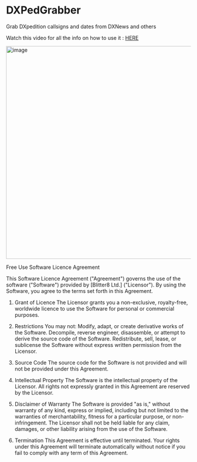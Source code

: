 # DXPedGrabber
Grab DXpedition callsigns and dates from DXNews and others

Watch this video for all the info on how to use it : [HERE](https://youtu.be/-u_xuLOUVCk)

<img width="914" height="580" alt="image" src="https://github.com/user-attachments/assets/fe166869-37a0-4936-a895-4598e93813e0" />


Free Use Software Licence Agreement

This Software Licence Agreement ("Agreement") governs the use of the software ("Software") provided by [Blitter8 Ltd.] ("Licensor"). By using the Software, you agree to the terms set forth in this Agreement.

1. Grant of Licence
The Licensor grants you a non-exclusive, royalty-free, worldwide licence to use the Software for personal or commercial purposes.

2. Restrictions
You may not:
Modify, adapt, or create derivative works of the Software.
Decompile, reverse engineer, disassemble, or attempt to derive the source code of the Software.
Redistribute, sell, lease, or sublicense the Software without express written permission from the Licensor.

3. Source Code
The source code for the Software is not provided and will not be provided under this Agreement.

4. Intellectual Property
The Software is the intellectual property of the Licensor. All rights not expressly granted in this Agreement are reserved by the Licensor.

5. Disclaimer of Warranty
The Software is provided "as is," without warranty of any kind, express or implied, including but not limited to the warranties of merchantability, fitness for a particular purpose, or non-infringement. The Licensor shall not be held liable for any claim, damages, or other liability arising from the use of the Software.

6. Termination
This Agreement is effective until terminated. Your rights under this Agreement will terminate automatically without notice if you fail to comply with any term of this Agreement.
